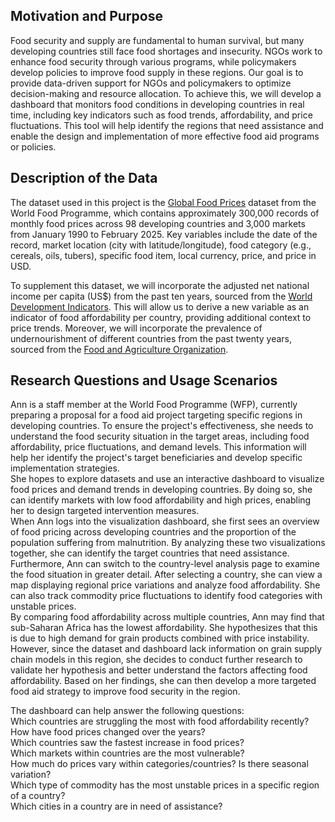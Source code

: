 ## Motivation and Purpose

Food security and supply are fundamental to human survival, but many developing countries still face food shortages and insecurity. NGOs work to enhance food security through various programs, while policymakers develop policies to improve food supply in these regions. Our goal is to provide data-driven support for NGOs and policymakers to optimize decision-making and resource allocation. To achieve this, we will develop a dashboard that monitors food conditions in developing countries in real time, including key indicators such as food trends, affordability, and price fluctuations. This tool will help identify the regions that need assistance and enable the design and implementation of more effective food aid programs or policies.

## Description of the Data

The dataset used in this project is the [Global Food Prices](https://data.humdata.org/dataset/global-wfp-food-prices) dataset from the World Food Programme, which contains approximately 300,000 records of monthly food prices across 98 developing countries and 3,000 markets from January 1990 to February 2025. Key variables include the date of the record, market location (city with latitude/longitude), food category (e.g., cereals, oils, tubers), specific food item, local currency, price, and price in USD.

To supplement this dataset, we will incorporate the adjusted net national income per capita (US$) from the past ten years, sourced from the [World Development Indicators](https://databank.worldbank.org/source/world-development-indicators). This will allow us to derive a new variable as an indicator of food affordability per country, providing additional context to price trends. Moreover, we will incorporate the prevalence of undernourishment of different countries from the past twenty years, sourced from the [Food and Agriculture Organization](https://www.fao.org/faostat/en/#data/FS). 

## Research Questions and Usage Scenarios

Ann is a staff member at the World Food Programme (WFP), currently preparing a proposal for a food aid project targeting specific regions in developing countries. To ensure the project's effectiveness, she needs to understand the food security situation in the target areas, including food affordability, price fluctuations, and demand levels. This information will help her identify the project's target beneficiaries and develop specific implementation strategies.  
She hopes to explore datasets and use an interactive dashboard to visualize food prices and demand trends in developing countries. By doing so, she can identify markets with low food affordability and high prices, enabling her to design targeted intervention measures.  
When Ann logs into the visualization dashboard, she first sees an overview of food pricing across developing countries and the proportion of the population suffering from malnutrition. By analyzing these two visualizations together, she can identify the target countries that need assistance.  
Furthermore, Ann can switch to the country-level analysis page to examine the food situation in greater detail. After selecting a country, she can view a map displaying regional price variations and analyze food affordability. She can also track commodity price fluctuations to identify food categories with unstable prices.  
By comparing food affordability across multiple countries, Ann may find that sub-Saharan Africa has the lowest affordability. She hypothesizes that this is due to high demand for grain products combined with price instability. However, since the dataset and dashboard lack information on grain supply chain models in this region, she decides to conduct further research to validate her hypothesis and better understand the factors affecting food affordability. Based on her findings, she can then develop a more targeted food aid strategy to improve food security in the region.  

The dashboard can help answer the following questions:  
Which countries are struggling the most with food affordability recently?  
How have food prices changed over the years?  
Which countries saw the fastest increase in food prices?  
Which markets within countries are the most vulnerable?  
How much do prices vary within categories/countries? Is there seasonal variation?  
Which type of commodity has the most unstable prices in a specific region of a country?  
Which cities in a country are in need of assistance?  

